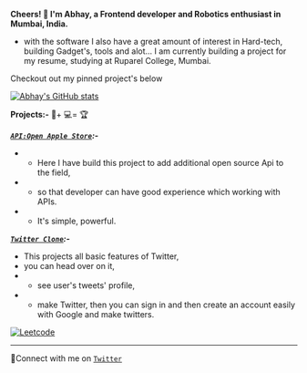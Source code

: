 

**Cheers! 👋 I'm Abhay, a Frontend developer and Robotics enthusiast in Mumbai, India.**
- with the software I also have a great amount of interest in Hard-tech, building Gadget's, tools and alot...
I am currently building a project for my resume, studying at Ruparel College, Mumbai.

Checkout out my pinned project's below

[![Abhay's GitHub stats](https://github-readme-stats.vercel.app/api?username=theabhayprajapati)](https://github.com/anuraghazra/github-readme-stats&show_icons=true)





**Projects:-** 🧠+ 💻= 🏆



***[`API:Open Apple Store`](https://oas.vercel.app/):-***
- - Here I have build this project to add additional open source Api to the field,
- - so that developer can have good experience which working with APIs.
- - It's simple, powerful.


***[`Twitter Clone`](https://cloneoftwitter.vercel.app/):-***
- This projects all basic features of Twitter,
- you can head over on it,
- - see user's tweets' profile, 
- - make Twitter, then you can sign in and then create an account easily with Google and make twitters.

 [![Leetcode](https://img.shields.io/badge/Leetcode-1,101,204-orange)](https://leetcode.com/abhayprajapati/)
 
******

🤝Connect with me on [`Twitter`](https://www.twitter.com/AbhayPrajapati_) 


